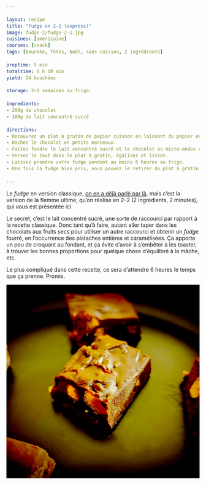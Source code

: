 ```yaml
---

layout: recipe
title: "Fudge en 2–2 (express)"
image: fudge-2/fudge-2-1.jpg
cuisines: [américaine]
courses: [snack]
tags: [bouchée, fêtes, Noël, sans cuisson, 2 ingrédients]

preptime: 5 min
totaltime: 6 h 10 min
yield: 24 bouchées

storage: 2–3 semaines au frigo.

ingredients:
- 200g de chocolat
- 180g de lait concentré sucré

directions:
- Recouvrez un plat à gratin de papier cuisson en laissant du papier en plus sur 2 côtés pour pouvoir le soulever plus facilement. Assurez-vous qu’il puisse aller au frigo.
- Hachez le chocolat en petits morceaux.
- Faites fondre le lait concentré sucré et le chocolat au micro-ondes en plusieurs fois à puissance moyenne, en mélangeant entre chaque itération de 30 secondes. Le but est d’obtenir quelque chose de suffisamment liquide pour pouvoir être coulé et lissé sans galérer avec la maryse.
- Versez le tout dans le plat à gratin, égalisez et lissez.
- Laissez prendre votre fudge pendant au moins 6 heures au frigo.
- Une fois la fudge bien pris, vous pouvez le retirer du plat à gratin et le découper en petits dés.

---
```


Le <i lang="en">fudge</i> en version classique, [on en a déjà parlé par là](fudge-chocolat.html), mais c’est la version de la flemme ultime, qu’on réalise en 2–2 (2 ingrédients, 2 minutes), qui vous est présentée ici.

Le secret, c’est le lait concentré sucré, une sorte de raccourci par rapport à la recette classique. Donc tant qu’à faire, autant aller taper dans les chocolats aux fruits secs pour utiliser un autre raccourci et obtenir un <i lang="en">fudge</i> fourré, en l’occurrence des pistaches entières et caramélisées. Ça apporte un peu de croquant au fondant, et ça évite d’avoir à s’embêter à les toaster, à trouver les bonnes proportions pour quelque chose d’équilibré à la mâche, etc.

Le plus compliqué dans cette recette, ce sera d’attendre 6 heures le temps que ça prenne. Promis.

![Un petit carré de fudge, tout aussi décadent et savoureux que le classique, mais sans se prendre la tête.](../images/fudge-2/fudge-2-2.jpg)